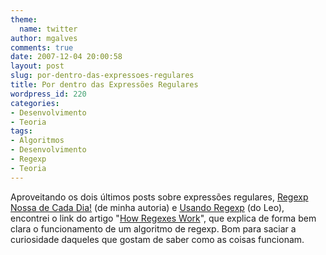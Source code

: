 ```yaml
---
theme:
  name: twitter
author: mgalves
comments: true
date: 2007-12-04 20:00:58
layout: post
slug: por-dentro-das-expressoes-regulares
title: Por dentro das Expressões Regulares
wordpress_id: 220
categories:
- Desenvolvimento
- Teoria
tags:
- Algoritmos
- Desenvolvimento
- Regexp
- Teoria
---
```


Aproveitando os dois últimos posts sobre expressões regulares, [Regexp Nossa de Cada Dia!](http://log4dev.com/2007/11/19/regexp-nossa-de-cada-dia/) (de minha autoria) e [Usando Regexp](http://log4dev.com/2007/12/02/usando-regexp/) (do Leo), encontrei  o link do artigo "[How Regexes Work](http://perl.plover.com/Regex/article.html)", que explica de forma bem clara o funcionamento de um algoritmo de regexp. Bom para saciar a curiosidade daqueles que gostam de saber como as coisas funcionam.
